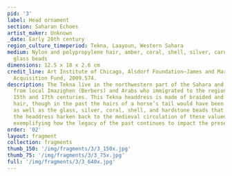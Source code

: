 ```yaml
---
pid: '3'
label: Head ornament
section: Saharan Echoes
artist_maker: Unknown
_date: Early 20th century
region_culture_timeperiod: Tekna, Laayoun, Western Sahara
medium: Nylon and polypropylene hair, amber, coral, shell, silver, carnelian, and
  glass beads
dimensions: 12.5 x 18 x 2.6 cm
credit_line: Art Institute of Chicago, Alsdorf Foundation–James and Marilynn Alsdorf
  Acquisition Fund, 2009.574.
description: The Tekna live in the northwestern part of the Sahara and are descended
  from local Imazighen (Berbers) and Arabs who immigrated to the region between the
  15th and 17th centuries. This Tekna headdress is made of braided and knotted synthetic
  hair, though in the past the hairs of a horse’s tail would have been used. Horses,
  as well as the glass, silver, coral, shell, and hardstone beads that are used to
  the headdress harken back to the medieval circulation of these valued materials,
  exemplifying how the legacy of the past continues to impact the present.
order: '02'
layout: fragment
collection: fragments
thumb_150: '/img/fragments/3/3_150x.jpg'
thumb_75: '/img/fragments/3/3_75x.jpg'
full: '/img/fragments/3/3_640x.jpg'
---
```

